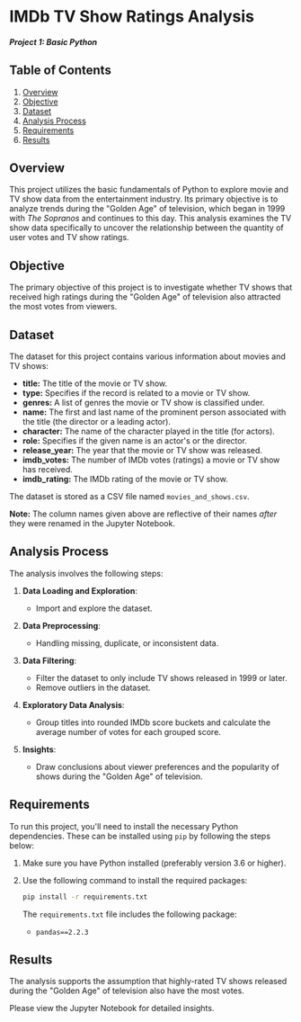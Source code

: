 # IMDb TV Show Ratings Analysis
#### *Project 1: Basic Python*

## Table of Contents

1. [Overview](#overview)
2. [Objective](#objective)
3. [Dataset](#dataset)
4. [Analysis Process](#analysis-process)
5. [Requirements](#requirements)
6. [Results](#results)

## Overview <a id="overview"></a>

This project utilizes the basic fundamentals of Python to explore movie and TV show data from the entertainment industry. Its primary objective is to analyze trends during the "Golden Age" of television, which began in 1999 with *The Sopranos* and continues to this day. This analysis examines the TV show data specifically to uncover the relationship between the quantity of user votes and TV show ratings. 

## Objective <a id="objective"></a>

The primary objective of this project is to investigate whether TV shows that received high ratings during the "Golden Age" of television also attracted the most votes from viewers.

## Dataset <a id="dataset"></a>

The dataset for this project contains various information about movies and TV shows:

- **title:** The title of the movie or TV show. 
- **type:** Specifies if the record is related to a movie or TV show.
- **genres:** A list of genres the movie or TV show is classified under.
- **name:** The first and last name of the prominent person associated with the title (the director or a leading actor).
- **character:** The name of the character played in the title (for actors).
- **role:** Specifies if the given name is an actor's or the director.
- **release_year:** The year that the movie or TV show was released.
- **imdb_votes:** The number of IMDb votes (ratings) a movie or TV show has received.
- **imdb_rating:** The IMDb rating of the movie or TV show. 


The dataset is stored as a CSV file named `movies_and_shows.csv`. 

**Note:** The column names given above are reflective of their names *after* they were renamed in the Jupyter Notebook.

## Analysis Process <a id="analysis-process"></a>

The analysis involves the following steps:

1. **Data Loading and Exploration**:
   - Import and explore the dataset.
   
2. **Data Preprocessing**:
   - Handling missing, duplicate, or inconsistent data.
   
3. **Data Filtering**:
   - Filter the dataset to only include TV shows released in 1999 or later.
   - Remove outliers in the dataset.
   
4. **Exploratory Data Analysis**:
   - Group titles into rounded IMDb score buckets and calculate the average number of votes for each grouped score.
   
5. **Insights**:
   - Draw conclusions about viewer preferences and the popularity of shows during the "Golden Age" of television.

## Requirements <a id="requirements"></a>

To run this project, you'll need to install the necessary Python dependencies. These can be installed using `pip` by following the steps below:

1. Make sure you have Python installed (preferably version 3.6 or higher).
2. Use the following command to install the required packages:

    ```sh
    pip install -r requirements.txt
    ```

   The `requirements.txt` file includes the following package:
   - `pandas==2.2.3`

## Results <a id="results"></a>

The analysis supports the assumption that highly-rated TV shows released during the "Golden Age" of television also have the most votes. 

Please view the Jupyter Notebook for detailed insights. 